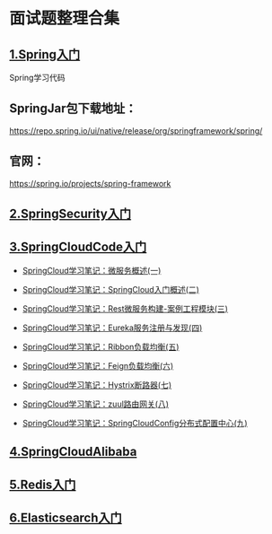 # 面试题整理合集



## [1.Spring入门](/Spring/Spring.md)

Spring学习代码

## SpringJar包下载地址： 

https://repo.spring.io/ui/native/release/org/springframework/spring/



## 官网：

https://spring.io/projects/spring-framework





## [2.SpringSecurity入门](/SpringSecurity/SpringSecurity.md)



## [3.SpringCloudCode入门](https://github.com/fangyishui/SpringCloud)

- [SpringCloud学习笔记：微服务概述(一)](/SpringCloud/doc/微服务概述(一).md)

- [SpringCloud学习笔记：SpringCloud入门概述(二)](/SpringCloud/doc/SpringCloud入门概述(二).md)

- [ SpringCloud学习笔记：Rest微服务构建-案例工程模块(三)](/SpringCloud/doc/Rest微服务构建-案例工程模块(三).md)

- [SpringCloud学习笔记：Eureka服务注册与发现(四)](/SpringCloud/doc/Eureka服务注册与发现(四).md)

- [SpringCloud学习笔记：Ribbon负载均衡(五)](/SpringCloud/doc/Ribbon负载均衡(五).md)

- [SpringCloud学习笔记：Feign负载均衡(六)](/SpringCloud/doc/Feign负载均衡(六).md)

- [SpringCloud学习笔记：Hystrix断路器(七)](/SpringCloud/doc/Hystrix断路器(七).md)

- [SpringCloud学习笔记：zuul路由网关(八)](/SpringCloud/doc/zuul路由网关(八).md)

- [SpringCloud学习笔记：SpringCloudConfig分布式配置中心(九)](/SpringCloud/doc/SpringCloudConfig分布式配置中心(九).md)



## [4.SpringCloudAlibaba](https://github.com/fangyishui/SpringCloudAlibaba)





## [5.Redis入门](/Redis/Redis.md)



## [6.Elasticsearch入门](/Elasticsearch/Elasticsearch.md)

